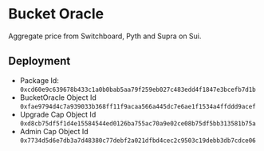 # Bucket Oracle
Aggregate price from Switchboard, Pyth and Supra on Sui.

## Deployment
* Package Id: 
```0xcd60e9c639678b433c1a0b0bab5aa79f259eb027c483edd4f1847e3bcefb7d1b```
* BucketOracle Object Id
```0xfae9794d4c7a939033b368ff11f9acaa566a445dc7e6ae1f1534a4ffddd9acef```
* Upgrade Cap Object Id
```0xd8cb75df5f1d4e15584544ed0126ba755ac70a9e02ce08b75df5bb313581b75a```
* Admin Cap Object Id
```0x7734d5d6e7db3a7d48380c77debf2a021dfbd4cec2c9503c19debb3db7cdce06```
